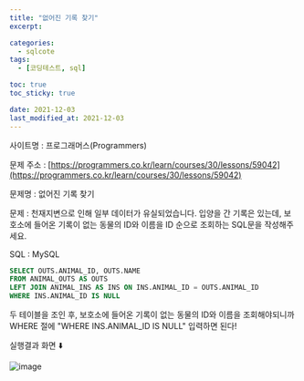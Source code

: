 ```yaml
---
title: "없어진 기록 찾기"
excerpt:

categories:
  - sqlcote
tags:
  - [코딩테스트, sql]

toc: true
toc_sticky: true

date: 2021-12-03
last_modified_at: 2021-12-03
---
```


사이트명 : 프로그래머스(Programmers)

문제 주소 : [https://programmers.co.kr/learn/courses/30/lessons/59042](https://programmers.co.kr/learn/courses/30/lessons/59042)

문제명 : 없어진 기록 찾기

문제 : 천재지변으로 인해 일부 데이터가 유실되었습니다. 입양을 간 기록은 있는데, 보호소에 들어온 기록이 없는 동물의 ID와 이름을 ID 순으로 조회하는 SQL문을 작성해주세요.

SQL : MySQL

```sql
SELECT OUTS.ANIMAL_ID, OUTS.NAME
FROM ANIMAL_OUTS AS OUTS
LEFT JOIN ANIMAL_INS AS INS ON INS.ANIMAL_ID = OUTS.ANIMAL_ID
WHERE INS.ANIMAL_ID IS NULL
```

두 테이블을 조인 후, 보호소에 들어온 기록이 없는 동물의 ID와 이름을 조회해야되니까 WHERE 절에 "WHERE INS.ANIMAL_ID IS NULL" 입력하면 된다!

실행결과 화면 ⬇️

![image](https://user-images.githubusercontent.com/43924464/144544784-ee24f15b-06b5-4826-ae0d-a5f0ec837cc7.png)
